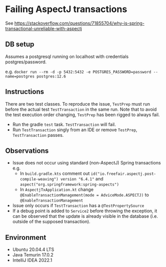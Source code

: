 # Failing AspectJ transactions

See https://stackoverflow.com/questions/71855704/why-is-spring-transactional-unreliable-with-aspectj

## DB setup

Assumes a postgresql running on localhost with credentials postgres/password.

e.g. `docker run --rm -d -p 5432:5432 -e POSTGRES_PASSWORD=password --name=postgres postgres:12.6`

## Instructions

There are two test classes.
To reproduce the issue, `TestPrep` must run before the actual test `TestTransaction` in the same run.
Note that to avoid the test execution order changing, `TestPrep` has been rigged to always fail.

- Run the gradle `test` task. `TestTransaction` will fail.
- Run `TestTransaction` singly from an IDE or remove `TestPrep`, `TestTransaction` passes.

## Observations

- Issue does not occur using standard (non-AspectJ) Spring transactions e.g.
  - In `build.gradle.kts` comment out `id("io.freefair.aspectj.post-compile-weaving") version "6.4.1"` and `aspect("org.springframework:spring-aspects")`
  - In `AspectjTxApplication.kt` change `@EnableTransactionManagement(mode = AdviceMode.ASPECTJ)` to `@EnableTransactionManagement`
- Issue only occurs if `TestTransaction` has a `@TestPropertySource`
- If a debug point is added to `Service2` before throwing the exception, it can be observed that the update is already visible in the database (i.e. outside of the supposed transaction).

## Environment

- Ubuntu 20.04.4 LTS
- Java Temurin 17.0.2
- IntelliJ IDEA 2022.1
